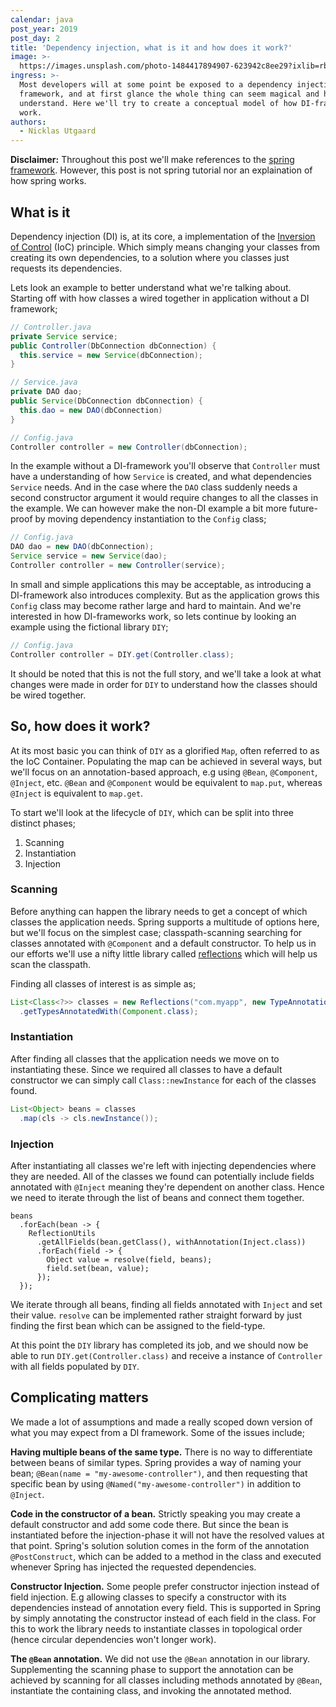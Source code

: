 ```yaml
---
calendar: java
post_year: 2019
post_day: 2
title: 'Dependency injection, what is it and how does it work?'
image: >-
  https://images.unsplash.com/photo-1484417894907-623942c8ee29?ixlib=rb-1.2.1&ixid=eyJhcHBfaWQiOjEyMDd9&auto=format&fit=crop&w=1240&q=80
ingress: >-
  Most developers will at some point be exposed to a dependency injection
  framework, and at first glance the whole thing can seem magical and hard to
  understand. Here we'll try to create a conceptual model of how DI-frameworks
  work.
authors:
  - Nicklas Utgaard
---
```

**Disclaimer:** Throughout this post we'll make references to the [spring framework](https://docs.spring.io/spring-framework/docs/current/spring-framework-reference/core.html#beans). However, this post is not spring tutorial nor an explaination of how spring works. 

## What is it
Dependency injection (DI) is, at its core, a implementation of the [Inversion of Control](https://en.wikipedia.org/wiki/Inversion_of_control) (IoC) principle. Which simply means changing your classes from creating its own dependencies, to a solution where you classes just requests its dependencies.


Lets look an example to better understand what we're talking about. Starting off with how classes a wired together in application without a DI framework;
```java
// Controller.java
private Service service;
public Controller(DbConnection dbConnection) {
  this.service = new Service(dbConnection);
}

// Service.java
private DAO dao;
public Service(DbConnection dbConnection) {
  this.dao = new DAO(dbConnection)
}

// Config.java
Controller controller = new Controller(dbConnection);
```

In the example without a DI-framework you'll observe that `Controller` must have a understanding of how `Service` is created, and what dependencies `Service` needs.
And in the case where the `DAO` class suddenly needs a second constructor argument it would require changes to all the classes in the example. We can however make the non-DI example a bit more future-proof by moving dependency instantiation to the `Config` class; 

```java
// Config.java
DAO dao = new DAO(dbConnection);
Service service = new Service(dao);
Controller controller = new Controller(service);
```
In small and simple applications this may be acceptable, as introducing a DI-framework also introduces complexity. But as the application grows this `Config` class may become rather large and hard to maintain. And we're interested in how DI-frameworks work, so lets continue by looking an example using the fictional library `DIY`; 
```java
// Config.java
Controller controller = DIY.get(Controller.class);
```

It should be noted that this is not the full story, and we'll take a look at what changes were made in order for `DIY` to understand how the classes should be wired together. 

## So, how does it work?

At its most basic you can think of `DIY` as a glorified `Map`, often referred to as the IoC Container. Populating the map can be achieved in several ways, but we'll focus on an annotation-based approach, e.g using `@Bean`, `@Component`, `@Inject`, etc.
`@Bean` and `@Component` would be equivalent to `map.put`, whereas `@Inject` is equivalent to `map.get`. 

To start we'll look at the lifecycle of `DIY`, which can be split into three distinct phases;
1. Scanning
2. Instantiation
3. Injection

### Scanning
Before anything can happen the library needs to get a concept of which classes the application needs. Spring supports a multitude of options here, but we'll focus on the simplest case; classpath-scanning searching for classes annotated with `@Component` and a default constructor. To help us in our efforts we'll use a nifty little library called [reflections](https://github.com/ronmamo/reflections) which will help us scan the classpath. 

Finding all classes of interest is as simple as; 
```java
List<Class<?>> classes = new Reflections("com.myapp", new TypeAnnotationsScanner())
  .getTypesAnnotatedWith(Component.class);
```

### Instantiation

After finding all classes that the application needs we move on to instantiating these. Since we required all classes to have a default constructor we can simply call `Class::newInstance` for each of the classes found. 

```java
List<Object> beans = classes
  .map(cls -> cls.newInstance());
```

### Injection

After instantiating all classes we're left with injecting dependencies where they are needed. All of the classes we found can potentially include fields annotated with `@Inject` meaning they're dependent on another class. Hence we need to iterate through the list of beans and connect them together.

```
beans
  .forEach(bean -> {
    ReflectionUtils
      .getAllFields(bean.getClass(), withAnnotation(Inject.class))
      .forEach(field -> {
        Object value = resolve(field, beans);
        field.set(bean, value);
      });
  });
```
We iterate through all beans, finding all fields annotated with `Inject` and set their value. `resolve` can be implemented rather straight forward by just finding the first bean which can be assigned to the field-type. 

At this point the `DIY` library has completed its job, and we should now be able to run `DIY.get(Controller.class)` and receive a instance of `Controller` with all fields populated by `DIY`.

## Complicating matters
We made a lot of assumptions and made a really scoped down version of what you may expect from a DI framework. Some of the issues include;

**Having multiple beans of the same type.**
There is no way to differentiate between beans of similar types. Spring provides a way of naming your bean; `@Bean(name = "my-awesome-controller")`, and then requesting that specific bean by using `@Named("my-awesome-controller")` in addition to `@Inject`.

**Code in the constructor of a bean.** Strictly speaking you may create a default constructor and add some code there. But since the bean is instantiated before the injection-phase it will not have the resolved values at that point. Spring's solution solution comes in the form of the annotation `@PostConstruct`, which can be added to a method in the class and executed whenever Spring has injected the requested dependencies.

**Constructor Injection.** Some people prefer constructor injection instead of field injection. E.g allowing classes to specify a constructor with its dependencies instead of annotation every field. This is supported in Spring by simply annotating the constructor instead of each field in the class. For this to work the library needs to instantiate classes in topological order (hence circular dependencies won't longer work). 

**The `@Bean` annotation.** We did not use the `@Bean` annotation in our library. Supplementing the scanning phase to support the annotation can be achieved by scanning for all classes including methods annotated by `@Bean`, instantiate the containing class, and invoking the annotated method.
